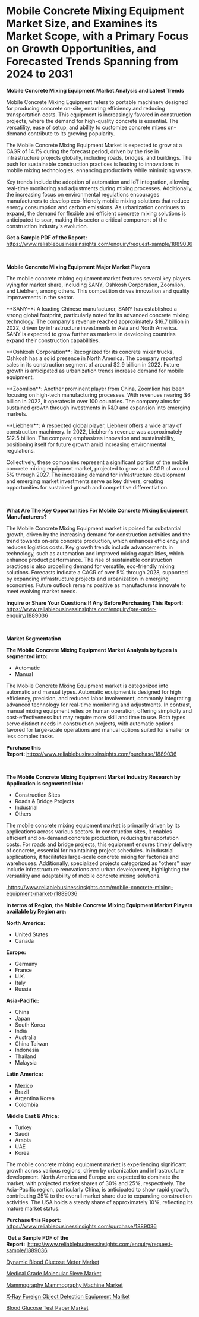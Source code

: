 <p><h1>Mobile Concrete Mixing Equipment Market Size, and Examines its Market Scope, with a Primary Focus on Growth Opportunities, and Forecasted Trends Spanning from 2024 to 2031</h1></p><p><strong>Mobile Concrete Mixing Equipment Market Analysis and Latest Trends</strong></p>
<p><p>Mobile Concrete Mixing Equipment refers to portable machinery designed for producing concrete on-site, ensuring efficiency and reducing transportation costs. This equipment is increasingly favored in construction projects, where the demand for high-quality concrete is essential. The versatility, ease of setup, and ability to customize concrete mixes on-demand contribute to its growing popularity.</p><p>The Mobile Concrete Mixing Equipment Market is expected to grow at a CAGR of 14.1% during the forecast period, driven by the rise in infrastructure projects globally, including roads, bridges, and buildings. The push for sustainable construction practices is leading to innovations in mobile mixing technologies, enhancing productivity while minimizing waste. </p><p>Key trends include the adoption of automation and IoT integration, allowing real-time monitoring and adjustments during mixing processes. Additionally, the increasing focus on environmental regulations encourages manufacturers to develop eco-friendly mobile mixing solutions that reduce energy consumption and carbon emissions. As urbanization continues to expand, the demand for flexible and efficient concrete mixing solutions is anticipated to soar, making this sector a critical component of the construction industry's evolution.</p></p>
<p><strong>Get a Sample PDF of the Report:&nbsp;</strong> <a href="https://www.reliablebusinessinsights.com/enquiry/request-sample/1889036?utm_campaign=1781&utm_medium=2&utm_source=Github&utm_content=ia&utm_term=24102024&utm_id=mobile-concrete-mixing-equipment">https://www.reliablebusinessinsights.com/enquiry/request-sample/1889036</a></p>
<p>&nbsp;</p>
<p><strong>Mobile Concrete Mixing Equipment Major Market Players</strong></p>
<p><p>The mobile concrete mixing equipment market features several key players vying for market share, including SANY, Oshkosh Corporation, Zoomlion, and Liebherr, among others. This competition drives innovation and quality improvements in the sector.</p><p>**SANY**: A leading Chinese manufacturer, SANY has established a strong global footprint, particularly noted for its advanced concrete mixing technology. The company's revenue reached approximately $16.7 billion in 2022, driven by infrastructure investments in Asia and North America. SANY is expected to grow further as markets in developing countries expand their construction capabilities.</p><p>**Oshkosh Corporation**: Recognized for its concrete mixer trucks, Oshkosh has a solid presence in North America. The company reported sales in its construction segment of around $2.9 billion in 2022. Future growth is anticipated as urbanization trends increase demand for mobile equipment.</p><p>**Zoomlion**: Another prominent player from China, Zoomlion has been focusing on high-tech manufacturing processes. With revenues nearing $6 billion in 2022, it operates in over 100 countries. The company aims for sustained growth through investments in R&D and expansion into emerging markets.</p><p>**Liebherr**: A respected global player, Liebherr offers a wide array of construction machinery. In 2022, Liebherr's revenue was approximately $12.5 billion. The company emphasizes innovation and sustainability, positioning itself for future growth amid increasing environmental regulations.</p><p>Collectively, these companies represent a significant portion of the mobile concrete mixing equipment market, projected to grow at a CAGR of around 5% through 2027. The increasing demand for infrastructure development and emerging market investments serve as key drivers, creating opportunities for sustained growth and competitive differentiation.</p></p>
<p>&nbsp;</p>
<p><strong>What Are The Key Opportunities For Mobile Concrete Mixing Equipment Manufacturers?</strong></p>
<p><p>The Mobile Concrete Mixing Equipment market is poised for substantial growth, driven by the increasing demand for construction activities and the trend towards on-site concrete production, which enhances efficiency and reduces logistics costs. Key growth trends include advancements in technology, such as automation and improved mixing capabilities, which enhance product performance. The rise of sustainable construction practices is also propelling demand for versatile, eco-friendly mixing solutions. Forecasts indicate a CAGR of over 5% through 2028, supported by expanding infrastructure projects and urbanization in emerging economies. Future outlook remains positive as manufacturers innovate to meet evolving market needs.</p></p>
<p><strong>Inquire or Share Your Questions If Any Before Purchasing This Report:</strong> <a href="https://www.reliablebusinessinsights.com/enquiry/pre-order-enquiry/1889036?utm_campaign=1781&utm_medium=2&utm_source=Github&utm_content=ia&utm_term=24102024&utm_id=mobile-concrete-mixing-equipment">https://www.reliablebusinessinsights.com/enquiry/pre-order-enquiry/1889036</a></p>
<p>&nbsp;</p>
<p><strong>Market Segmentation</strong></p>
<p><strong>The Mobile Concrete Mixing Equipment Market Analysis by types is segmented into:</strong></p>
<p><ul><li>Automatic</li><li>Manual</li></ul></p>
<p><p>The Mobile Concrete Mixing Equipment market is categorized into automatic and manual types. Automatic equipment is designed for high efficiency, precision, and reduced labor involvement, commonly integrating advanced technology for real-time monitoring and adjustments. In contrast, manual mixing equipment relies on human operation, offering simplicity and cost-effectiveness but may require more skill and time to use. Both types serve distinct needs in construction projects, with automatic options favored for large-scale operations and manual options suited for smaller or less complex tasks.</p></p>
<p><strong>Purchase this Report:&nbsp;</strong><a href="https://www.reliablebusinessinsights.com/purchase/1889036?utm_campaign=1781&utm_medium=2&utm_source=Github&utm_content=ia&utm_term=24102024&utm_id=mobile-concrete-mixing-equipment">https://www.reliablebusinessinsights.com/purchase/1889036</a></p>
<p>&nbsp;</p>
<p><strong>The Mobile Concrete Mixing Equipment Market Industry Research by Application is segmented into:</strong></p>
<p><ul><li>Construction Sites</li><li>Roads & Bridge Projects</li><li>Industrial</li><li>Others</li></ul></p>
<p><p>The mobile concrete mixing equipment market is primarily driven by its applications across various sectors. In construction sites, it enables efficient and on-demand concrete production, reducing transportation costs. For roads and bridge projects, this equipment ensures timely delivery of concrete, essential for maintaining project schedules. In industrial applications, it facilitates large-scale concrete mixing for factories and warehouses. Additionally, specialized projects categorized as "others" may include infrastructure renovations and urban development, highlighting the versatility and adaptability of mobile concrete mixing solutions.</p></p>
<p><a href="https://www.reliablebusinessinsights.com/mobile-concrete-mixing-equipment-market-r1889036?utm_campaign=1781&utm_medium=2&utm_source=Github&utm_content=ia&utm_term=24102024&utm_id=mobile-concrete-mixing-equipment">&nbsp;https://www.reliablebusinessinsights.com/mobile-concrete-mixing-equipment-market-r1889036</a></p>
<p><strong>In terms of Region, the Mobile Concrete Mixing Equipment Market Players available by Region are:</strong></p>
<p>
    <p> <strong> North America: </strong>
        <ul>
            <li>United States</li>
            <li>Canada</li>
        </ul>
        </p> 
    <p> <strong> Europe: </strong>
        <ul>
            <li>Germany</li>
            <li>France</li>
            <li>U.K.</li>
            <li>Italy</li>
            <li>Russia</li>
        </ul>
        </p> 
    <p> <strong> Asia-Pacific: </strong>
        <ul>
            <li>China</li>
            <li>Japan</li>
            <li>South Korea</li>
            <li>India</li>
            <li>Australia</li>
            <li>China Taiwan</li>
            <li>Indonesia</li>
            <li>Thailand</li>
            <li>Malaysia</li>
        </ul>
        </p> 
    <p> <strong> Latin America: </strong>
        <ul>
            <li>Mexico</li>
            <li>Brazil</li>
            <li>Argentina Korea</li>
            <li>Colombia</li>
        </ul>
        </p> 
    <p> <strong> Middle East & Africa: </strong>
        <ul>
            <li>Turkey</li>
            <li>Saudi</li>
            <li>Arabia</li>
            <li>UAE</li>
            <li>Korea</li>
        </ul>
    </p>
    </p>
<p><p>The mobile concrete mixing equipment market is experiencing significant growth across various regions, driven by urbanization and infrastructure development. North America and Europe are expected to dominate the market, with projected market shares of 30% and 25%, respectively. The Asia-Pacific region, particularly China, is anticipated to show rapid growth, contributing 35% to the overall market share due to expanding construction activities. The USA holds a steady share of approximately 10%, reflecting its mature market status.</p></p>
<p><strong>Purchase this Report: </strong><a href="https://www.reliablebusinessinsights.com/purchase/1889036?utm_campaign=1781&utm_medium=2&utm_source=Github&utm_content=ia&utm_term=24102024&utm_id=mobile-concrete-mixing-equipment">https://www.reliablebusinessinsights.com/purchase/1889036</a></p>
<p>&nbsp;<strong>Get a Sample PDF of the Report:&nbsp;&nbsp;</strong><a href="https://www.reliablebusinessinsights.com/enquiry/request-sample/1889036?utm_campaign=1781&utm_medium=2&utm_source=Github&utm_content=ia&utm_term=24102024&utm_id=mobile-concrete-mixing-equipment">https://www.reliablebusinessinsights.com/enquiry/request-sample/1889036</a></p>
<p><strong></strong></p>
<p><p><a href="https://www.linkedin.com/pulse/dynamic-blood-glucose-meter-value-chain-analysis-from-raw-cpisf?utm_campaign=1781&utm_medium=2&utm_source=Github&utm_content=ia&utm_term=24102024&utm_id=mobile-concrete-mixing-equipment">Dynamic Blood Glucose Meter Market</a></p><p><a href="https://www.linkedin.com/pulse/global-perspectives-medical-grade-molecular-sieve-market-trends-jandf?utm_campaign=1781&utm_medium=2&utm_source=Github&utm_content=ia&utm_term=24102024&utm_id=mobile-concrete-mixing-equipment">Medical Grade Molecular Sieve Market</a></p><p><a href="https://www.linkedin.com/pulse/global-mammography-machine-98-cagr-forecast-2024-2031-btjgf?utm_campaign=1781&utm_medium=2&utm_source=Github&utm_content=ia&utm_term=24102024&utm_id=mobile-concrete-mixing-equipment">Mammography Mammography Machine Market</a></p><p><a href="https://www.linkedin.com/pulse/x-ray-foreign-object-detection-equipment-market-trends-istuf?utm_campaign=1781&utm_medium=2&utm_source=Github&utm_content=ia&utm_term=24102024&utm_id=mobile-concrete-mixing-equipment">X-Ray Foreign Object Detection Equipment Market</a></p><p><a href="https://www.linkedin.com/pulse/market-leaders-laggards-global-blood-glucose-test-paper-48u6f?utm_campaign=1781&utm_medium=2&utm_source=Github&utm_content=ia&utm_term=24102024&utm_id=mobile-concrete-mixing-equipment">Blood Glucose Test Paper Market</a></p></p>